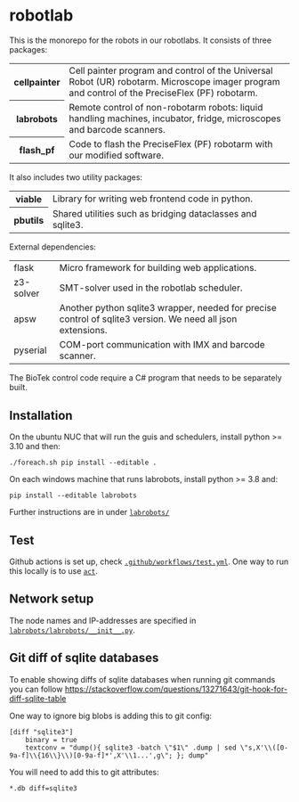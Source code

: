 # robotlab

This is the monorepo for the robots in our robotlabs.
It consists of three packages:

<table>

<tr>
<th>cellpainter</th>
<td>
Cell painter program and control of the Universal Robot (UR) robotarm.
Microscope imager program and control of the PreciseFlex (PF) robotarm.
</td>
</tr>

<tr>
<th>labrobots</th>
<td>
Remote control of non-robotarm robots: liquid handling machines, incubator, fridge, microscopes and barcode scanners.
</td>
</tr>

<tr>
<th>flash_pf</th>
<td>
Code to flash the PreciseFlex (PF) robotarm with our modified software.
</td>
</tr>


</table>

It also includes two utility packages:

<table>

<tr>
<th>viable</th>
<td>
Library for writing web frontend code in python.
</td>
</tr>

<tr>
<th>pbutils</th>
<td>
Shared utilities such as bridging dataclasses and sqlite3.
</td>
</tr>

</table>

External dependencies:

<table>

<tr>
<td>flask</td>
<td>
Micro framework for building web applications.
</td>
</tr>

<tr>
<td>z3-solver</td>
<td>
SMT-solver used in the robotlab scheduler.
</td>
</tr>

<tr>
<td>apsw</td>
<td>
Another python sqlite3 wrapper, needed for precise control of sqlite3 version. We need all json extensions.
</td>
</tr>

<tr>
<td>pyserial</td>
<td>
COM-port communication with IMX and barcode scanner.
</td>
</tr>

</table>

The BioTek control code require a C# program that needs to be separately built.

## Installation

On the ubuntu NUC that will run the guis and schedulers, install python >= 3.10 and then:

```
./foreach.sh pip install --editable .
```

On each windows machine that runs labrobots, install python >= 3.8 and:

```
pip install --editable labrobots
```

Further instructions are in under [`labrobots/`](labrobots/README.md)

## Test

Github actions is set up, check [`.github/workflows/test.yml`](.github/workflows/test.yml).
One way to run this locally is to use [`act`](https://github.com/nektos/act).

## Network setup

The node names and IP-addresses are specified in [`labrobots/labrobots/__init__.py`](labrobots/labrobots/__init__.py).

## Git diff of sqlite databases

To enable showing diffs of sqlite databases when running git commands you can follow https://stackoverflow.com/questions/13271643/git-hook-for-diff-sqlite-table

One way to ignore big blobs is adding this to git config:

    [diff "sqlite3"]
        binary = true
        textconv = "dump(){ sqlite3 -batch \"$1\" .dump | sed \"s,X'\\([0-9a-f]\\{16\\}\\)[0-9a-f]*',X'\\1...',g\"; }; dump"

You will need to add this to git attributes:

    *.db diff=sqlite3
